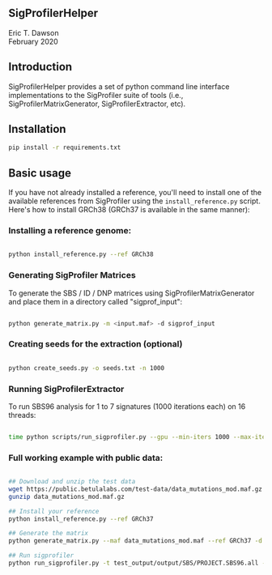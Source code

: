 SigProfilerHelper
-----------------
Eric T. Dawson  
February 2020

## Introduction
SigProfilerHelper provides a set of python command line interface implementations
to the SigProfiler suite of tools (i.e., SigProfilerMatrixGenerator, SigProfilerExtractor, etc).

## Installation

```bash
pip install -r requirements.txt
```

## Basic usage

If you have not already installed a reference, you'll need to install one of the available references from SigProfiler
using the `install_reference.py` script. Here's how to install GRCh38 (GRCh37 is available in the same manner):

### Installing a reference genome:

```bash

python install_reference.py --ref GRCh38

```

### Generating SigProfiler Matrices
To generate the SBS / ID / DNP matrices using SigProfilerMatrixGenerator and place them in a directory called "sigprof\_input":

```bash

python generate_matrix.py -m <input.maf> -d sigprof_input

```

### Creating seeds for the extraction (optional)

```bash

python create_seeds.py -o seeds.txt -n 1000

```

### Running SigProfilerExtractor
To run SBS96 analysis for 1 to 7 signatures (1000 iterations each) on 16 threads:

```bash

time python scripts/run_sigprofiler.py --gpu --min-iters 1000 --max-iters 10000 -s 1 -e 7 -t sigprof_input/output/SBS/PROJECT.SBS96.all -d <output_dir>

```

### Full working example with public data:

```bash

## Download and unzip the test data
wget https://public.betulalabs.com/test-data/data_mutations_mod.maf.gz
gunzip data_mutations_mod.maf.gz

## Install your reference
python install_reference.py --ref GRCh37

## Generate the matrix
python generate_matrix.py --maf data_mutations_mod.maf --ref GRCh37 -d data_mutations_output --project Example

## Run sigprofiler
python run_sigprofiler.py -t test_output/output/SBS/PROJECT.SBS96.all -d signatures -s 1 -e 3 --max-iters 10 --min-iters 3 --nmf-replicates 4
```
